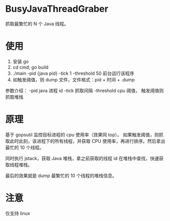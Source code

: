 # BusyJavaThreadGraber
抓取最繁忙的 N 个 Java 线程。

# 使用
1. 安装 go
2. cd cmd; go build
3. ./main -pid {java pid} -tick 1 -threshold 50 前台运行该程序
4. 如触发阈值，则 dump 文件，文件格式：pid + 时间 + .dump

参数介绍：
-pid java 进程 id
-tick 抓取间隔
-threshold cpu 阈值， 触发阈值则抓取堆栈




# 原理
基于 gopsutil 监控目标进程的 cpu 使用率（效果同 top）。
如果触发阈值，则抓取此时此刻，该进程下的所有线程，并获取 CPU 使用率，再进行排序。然后拿出最忙的 10 个线程。

同时执行 jstack，获取 Java 堆栈，拿之前获取的线程 id 在堆栈中查找，快速获取线程堆栈。

最后的效果就是 dump 最繁忙的 10 个线程的堆栈信息。

# 注意
仅支持 linux
